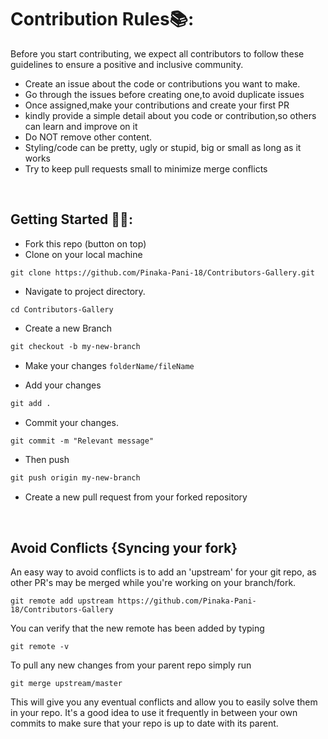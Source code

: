 # Contribution Rules📚:

Before you start contributing, we expect all contributors to follow these guidelines to ensure a positive and inclusive community.


- Create an issue about the code or contributions you want to make.
- Go through the issues before creating one,to avoid duplicate issues
- Once assigned,make your contributions and create your first PR
- kindly provide a simple detail about you code or contribution,so others can learn and improve on it
- Do NOT remove other content.
- Styling/code can be pretty, ugly or stupid, big or small as long as it works
- Try to keep pull requests small to minimize merge conflicts

<br>

## Getting Started 🤩🤗:

- Fork this repo (button on top)
- Clone on your local machine

```terminal
git clone https://github.com/Pinaka-Pani-18/Contributors-Gallery.git
```
- Navigate to project directory.
```terminal
cd Contributors-Gallery
```

- Create a new Branch

```markdown
git checkout -b my-new-branch
```
- Make your changes `folderName/fileName`

- Add your changes
```markdown
git add .
```
- Commit your changes.

```markdown
git commit -m "Relevant message"
```
- Then push 
```markdown
git push origin my-new-branch
```


- Create a new pull request from your forked repository

<br>

## Avoid Conflicts {Syncing your fork}

An easy way to avoid conflicts is to add an 'upstream' for your git repo, as other PR's may be merged while you're working on your branch/fork.   

```terminal
git remote add upstream https://github.com/Pinaka-Pani-18/Contributors-Gallery
```

You can verify that the new remote has been added by typing
```terminal
git remote -v
```

To pull any new changes from your parent repo simply run
```terminal
git merge upstream/master
```

This will give you any eventual conflicts and allow you to easily solve them in your repo. It's a good idea to use it frequently in between your own commits to make sure that your repo is up to date with its parent.
